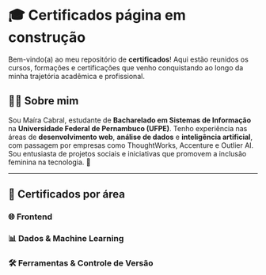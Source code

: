 # 🎓 Certificados página em construção

Bem-vindo(a) ao meu repositório de **certificados**! Aqui estão reunidos os cursos, formações e certificações que venho conquistando ao longo da minha trajetória acadêmica e profissional.

## 👩‍💻 Sobre mim

Sou Maíra Cabral, estudante de **Bacharelado em Sistemas de Informação** na **Universidade Federal de Pernambuco (UFPE)**. Tenho experiência nas áreas de **desenvolvimento web**, **análise de dados** e **inteligência artificial**, com passagem por empresas como ThoughtWorks, Accenture e Outlier AI. Sou entusiasta de projetos sociais e iniciativas que promovem a inclusão feminina na tecnologia. 💜

---

## 🧠 Certificados por área

### 🌐 Frontend

### 📊 Dados & Machine Learning

### 🛠️ Ferramentas & Controle de Versão

